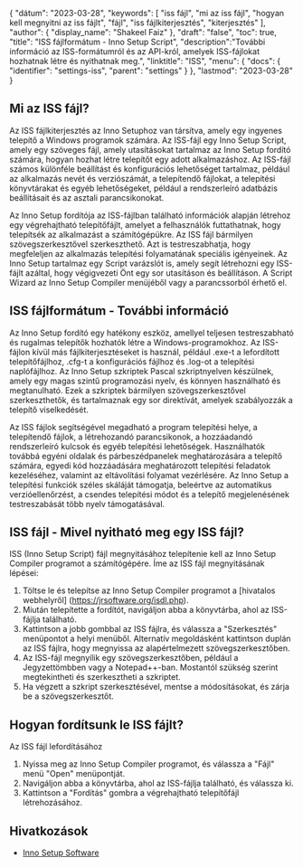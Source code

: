 {
"dátum": "2023-03-28",
  "keywords": [
"iss fájl",
"mi az iss fájl",
"hogyan kell megnyitni az iss fájlt",
"fájl",
"iss fájlkiterjesztés",
"kiterjesztés"
],
  "author": {
"display_name": "Shakeel Faiz"
},
"draft": "false",
"toc": true,
"title": "ISS fájlformátum - Inno Setup Script",
  "description":"További információ az ISS-formátumról és az API-król, amelyek ISS-fájlokat hozhatnak létre és nyithatnak meg.",
"linktitle": "ISS",
  "menu": {
    "docs": {
      "identifier": "settings-iss",
      "parent": "settings"
}
},
"lastmod": "2023-03-28"
}

## Mi az ISS fájl?

Az ISS fájlkiterjesztés az Inno Setuphoz van társítva, amely egy ingyenes telepítő a Windows programok számára. Az ISS-fájl egy Inno Setup Script, amely egy szöveges fájl, amely utasításokat tartalmaz az Inno Setup fordító számára, hogyan hozhat létre telepítőt egy adott alkalmazáshoz. Az ISS-fájl számos különféle beállítást és konfigurációs lehetőséget tartalmaz, például az alkalmazás nevét és verziószámát, a telepítendő fájlokat, a telepítési könyvtárakat és egyéb lehetőségeket, például a rendszerleíró adatbázis beállításait és az asztali parancsikonokat.

Az Inno Setup fordítója az ISS-fájlban található információk alapján létrehoz egy végrehajtható telepítőfájlt, amelyet a felhasználók futtathatnak, hogy telepítsék az alkalmazást a számítógépükre. Az ISS fájl bármilyen szövegszerkesztővel szerkeszthető. Azt is testreszabhatja, hogy megfeleljen az alkalmazás telepítési folyamatának speciális igényeinek. Az Inno Setup tartalmaz egy Script varázslót is, amely segít létrehozni egy ISS-fájlt azáltal, hogy végigvezeti Önt egy sor utasításon és beállításon. A Script Wizard az Inno Setup Compiler menüjéből vagy a parancssorból érhető el.

## ISS fájlformátum - További információ

Az Inno Setup fordító egy hatékony eszköz, amellyel teljesen testreszabható és rugalmas telepítők hozhatók létre a Windows-programokhoz. Az ISS-fájlon kívül más fájlkiterjesztéseket is használ, például .exe-t a lefordított telepítőfájlhoz, .cfg-t a konfigurációs fájlhoz és .log-ot a telepítési naplófájlhoz. Az Inno Setup szkriptek Pascal szkriptnyelven készülnek, amely egy magas szintű programozási nyelv, és könnyen használható és megtanulható. Ezek a szkriptek bármilyen szövegszerkesztővel szerkeszthetők, és tartalmaznak egy sor direktívát, amelyek szabályozzák a telepítő viselkedését.

Az ISS fájlok segítségével megadható a program telepítési helye, a telepítendő fájlok, a létrehozandó parancsikonok, a hozzáadandó rendszerleíró kulcsok és egyéb telepítési lehetőségek. Használhatók továbbá egyéni oldalak és párbeszédpanelek meghatározására a telepítő számára, egyedi kód hozzáadására meghatározott telepítési feladatok kezeléséhez, valamint az eltávolítási folyamat vezérlésére. Az Inno Setup a telepítési funkciók széles skáláját támogatja, beleértve az automatikus verzióellenőrzést, a csendes telepítési módot és a telepítő megjelenésének testreszabását több nyelv támogatásával.

## ISS fájl - Mivel nyitható meg egy ISS fájl?

ISS (Inno Setup Script) fájl megnyitásához telepítenie kell az Inno Setup Compiler programot a számítógépére. Íme az ISS fájl megnyitásának lépései:

1. Töltse le és telepítse az Inno Setup Compiler programot a [hivatalos webhelyről] (https://jrsoftware.org/isdl.php).
2. Miután telepítette a fordítót, navigáljon abba a könyvtárba, ahol az ISS-fájlja található.
3. Kattintson a jobb gombbal az ISS fájlra, és válassza a "Szerkesztés" menüpontot a helyi menüből. Alternatív megoldásként kattintson duplán az ISS fájlra, hogy megnyissa az alapértelmezett szövegszerkesztőben.
4. Az ISS-fájl megnyílik egy szövegszerkesztőben, például a Jegyzettömbben vagy a Notepad++-ban. Mostantól szükség szerint megtekintheti és szerkesztheti a szkriptet.
5. Ha végzett a szkript szerkesztésével, mentse a módosításokat, és zárja be a szövegszerkesztőt.

## Hogyan fordítsunk le ISS fájlt?

Az ISS fájl lefordításához

1. Nyissa meg az Inno Setup Compiler programot, és válassza a "Fájl" menü "Open" menüpontját.
2. Navigáljon abba a könyvtárba, ahol az ISS-fájlja található, és válassza ki.
3. Kattintson a "Fordítás" gombra a végrehajtható telepítőfájl létrehozásához.

## Hivatkozások
* [Inno Setup Software](https://jrsoftware.org/isdl.php)

